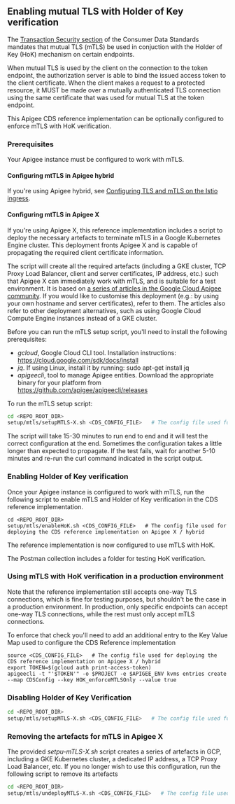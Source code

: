 ## Enabling mutual TLS with Holder of Key verification

The [Transaction Security section](https://consumerdatastandardsaustralia.github.io/standards/#transaction-security) of the Consumer Data Standards mandates that mutual TLS (mTLS) be used in conjuction with the Holder of Key (HoK) mechanism on certain endpoints.

When mutual TLS is used by the client on the connection to the token endpoint, the authorization server is able to bind the issued access token to the client certificate. When the client makes a request to a protected resource, it MUST be made over a mutually authenticated TLS connection using the same certificate that was used for mutual TLS at the token endpoint.

This Apigee CDS reference implementation can be optionally configured to enforce mTLS with HoK verification.

### Prerequisites

Your Apigee instance must be configured to work with mTLS. 

#### Configuring mtTLS in Apigee hybrid

If you're using Apigee hybrid, see [Configuring TLS and mTLS on the Istio ingress](https://cloud.google.com/apigee/docs/hybrid/v1.7/ingress-tls).

#### Configuring mtTLS in Apigee X

If you're using Apigee X, this reference implementation includes a script to deploy the necessary artefacts to terminate mTLS in a Google Kubernetes Engine cluster. This deployment fronts Apigee X and is capable of propagating the required client certificate information.

The script will create all the required artefacts (including a GKE cluster, TCP Proxy Load Balancer, client and server certificates, IP address, etc.) such that Apigee X can immediately work with mTLS, and is suitable for a test environment. It is based on [a series of articles in the Google Cloud Apigee community](https://www.googlecloudcommunity.com/gc/Cloud-Product-Articles/Network-and-Envoy-Proxy-Configuration-to-manage-mTLS-on-Apigee-X/ta-p/175146). If you would like to customise this deployment (e.g.: by using your own hostname and server certificates), refer to them. The articles also refer to other deployment alternatives, such as using Google Cloud Compute Engine instances instead of a GKE cluster.

Before you can run the mTLS setup script, you'll need to install the following prerequisites:

- *gcloud*, Google Cloud CLI tool. Installation instructions: https://cloud.google.com/sdk/docs/install
- *jq*. If using Linux, install it by running: sudo apt-get install jq
- *apigeecli*, tool to manage Apigee entities. Download the appropriate binary for your platform from https://github.com/apigee/apigeecli/releases

To run the mTLS setup script:

````bash
cd <REPO_ROOT_DIR>
setup/mtls/setupMTLS-X.sh <CDS_CONFIG_FILE>   # The config file used for deploying the CDS reference implementation on Apigee X / hybrid
````

The script will take 15-30 minutes to run end to end and it will test the correct configuration at the end. Sometimes the configuration takes a little longer than expected to propagate. If the test fails, wait for another 5-10 minutes and re-run the curl command indicated in the script output.


### Enabling Holder of Key verification
Once your Apigee instance is configured to work with mTLS, run the following script to enable mTLS and Holder of Key verification in the CDS reference implementation.

````
cd <REPO_ROOT_DIR>
setup/mtls/enableHoK.sh <CDS_CONFIG_FILE>   # The config file used for deploying the CDS reference implementation on Apigee X / hybrid
````

The reference implementation is now configured to use mTLS with HoK. 

The Postman collection includes a folder for testing HoK verification.


### Using mTLS with HoK verification in a production environment

Note that the reference implementation still accepts one-way TLS connections, which is fine for testing purposes, but shouldn't be the case in a production environment.
In production, only specific endpoints can accept one-way TLS connections, while the rest must only accept mTLS connections.

To enforce that check you'll need to add an additional entry to the Key Value Map used to configure the CDS Reference implementation

````
source <CDS_CONFIG_FILE>   # The config file used for deploying the CDS reference implementation on Apigee X / hybrid
export TOKEN=$(gcloud auth print-access-token)
apigeecli -t "'$TOKEN'" -o $PROJECT -e $APIGEE_ENV kvms entries create --map CDSConfig --key HOK_enforceMTLSOnly --value true 
````


### Disabling Holder of Key Verification

````bash
cd <REPO_ROOT_DIR>
setup/mtls/setupMTLS-X.sh <CDS_CONFIG_FILE>   # The config file used for deploying the CDS reference implementation on Apigee X / hybrid
````

### Removing the artefacts for mTLS in Apigee X

The provided *setpu-mTLS-X.sh* script creates a series of artefacts in GCP, including a GKE Kubernetes cluster, a dedicated IP address, a TCP Proxy Load Balancer, etc.
If you no longer wish to use this configuration, run the following script to remove its artefacts

````bash
cd <REPO_ROOT_DIR>
setup/mtls/undeployMTLS-X.sh <CDS_CONFIG_FILE>   # The config file used for deploying the CDS reference implementation on Apigee X / hybrid
````